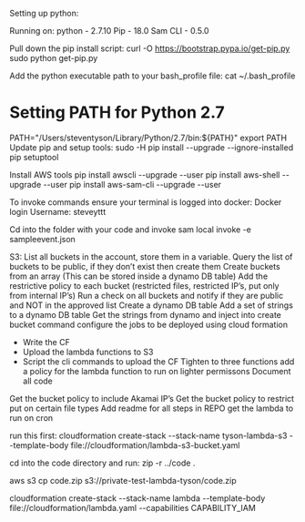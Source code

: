 Setting up python:

Running on:
python - 2.7.10
Pip - 18.0
Sam CLI - 0.5.0

Pull down the pip install script:
curl -O https://bootstrap.pypa.io/get-pip.py
sudo python get-pip.py

Add the python executable path to your bash_profile file:
cat ~/.bash_profile
# Setting PATH for Python 2.7
PATH="/Users/steventyson/Library/Python/2.7/bin:${PATH}"
export PATH 
Update pip and setup tools:
sudo -H pip install --upgrade --ignore-installed pip setuptool

Install AWS tools
pip install awscli --upgrade --user
pip install aws-shell --upgrade --user
pip install aws-sam-cli --upgrade --user

To invoke commands ensure your terminal is logged into docker:
Docker login
Username: steveyttt

Cd into the folder with your code and invoke
sam local invoke -e sampleevent.json


S3:
List all buckets in the account, store them in a variable. Query the list of buckets to be public, if they don’t exist then create them
Create buckets from an array (This can be stored inside a dynamo DB table)
Add the restrictive policy to each bucket (restricted files, restricted IP’s, put only from internal IP’s)
Run a check on all buckets and notify if they are public and NOT in the approved list
Create a dynamo DB table
Add a set of strings to a dynamo DB table
Get the strings from dynamo and inject into create bucket command
configure the jobs to be deployed using cloud formation
- Write the CF
- Upload the lambda functions to S3
- Script the cli commands to upload the CF
Tighten to three functions
add a policy for the lambda function to run on lighter permissons
Document all code

Get the bucket policy to include Akamai IP’s
Get the bucket policy to restrict put on certain file types
Add readme for all steps in REPO
get the lambda to run on cron

run this first:
cloudformation create-stack --stack-name tyson-lambda-s3 --template-body file://cloudformation/lambda-s3-bucket.yaml

cd into the code directory and run:
zip -r ../code .

aws s3 cp code.zip s3://private-test-lambda-tyson/code.zip

cloudformation create-stack --stack-name lambda --template-body file://cloudformation/lambda.yaml --capabilities CAPABILITY_IAM